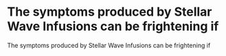 # The symptoms produced by Stellar Wave Infusions can be frightening if

The symptoms produced by Stellar Wave Infusions can be frightening if